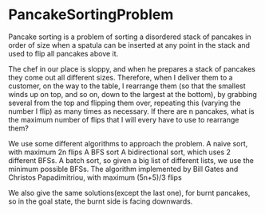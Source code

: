 # PancakeSortingProblem
Pancake sorting is a problem of sorting a disordered stack of pancakes in order of size when a spatula can be inserted at any point in the stack and used to flip all pancakes above it.

The chef in our place is sloppy, and when he prepares a stack of pancakes they come out all different sizes. Therefore, when I deliver them to a customer, on the way to the table, I rearrange them (so that the smallest winds up on top, and so on, down to the largest at the bottom), by grabbing several from the top and flipping them over, repeating this (varying the number I flip) as many times as necessary. If there are n pancakes, what is the maximum number of flips that I will every have to use to rearrange them?

We use some different algorithms to approach the problem.
A naive sort, with maximum 2n flips
A BFS sort
A bidirectional sort, which uses 2 different BFSs.
A batch sort, so given a big list of different lists, we use the minimum possible BFSs.
The algorithm implemented by Bill Gates and Christos Papadimitriou, with maximum (5n+5)/3 flips

We also give the same solutions(except the last one), for burnt pancakes, so in the goal state, the burnt side is facing downwards.
